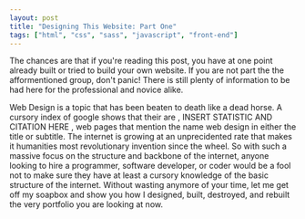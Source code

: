 ```yaml
---
layout: post
title: "Designing This Website: Part One"
tags: ["html", "css", "sass", "javascript", "front-end"]
---
```

The chances are that if you're reading this post, you have at one point already built or tried to build your own website. If you are not part the the afformentioned group, don't panic! There is still plenty of information to be had here for the professional and novice alike.

Web Design is a topic that has been beaten to death like a dead horse. A cursory index of google shows that their are , INSERT STATISTIC AND CITATION HERE , web pages that mention the name web design in either the title or subtitle. The internet is growing at an unprecidented rate that makes it humanities most revolutionary invention since the wheel. So with such a massive focus on the structure and backbone of the internet, anyone looking to hire a programmer, software developer, or coder would be a fool not to make sure they have at least a cursory knowledge of the basic structure of the internet. Without wasting anymore of your time, let me get off my soapbox and show you how I designed, built, destroyed, and rebuilt the very portfolio you are looking at now.